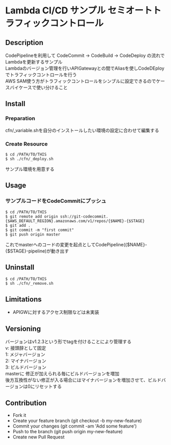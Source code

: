 Lambda CI/CD サンプル セミオートトラフィックコントロール
====

## Description
CodePipelineを利用して CodeCommit → CodeBuild → CodeDeploy の流れでLambdaを更新するサンプル  
Lambdaのバージョン管理を行いAPIGatewayとの間でAliasを使しCodeDEployでトラフィックコントロールを行う  
AWS SAM使う方がトラフィックコントロールをシンブルに設定できるのでケースバイケースで使い分けること  

## Install
### Preparation
cfn/_variable.shを自分のインストールしたい環境の設定に合わせて編集する

### Create Resource
```
$ cd /PATH/TO/THIS
$ sh ./cfn/_deploy.sh
```
サンプル環境を用意する  

## Usage
### サンプルコードをCodeCommitにプッシュ
```
$ cd /PATH/TO/THIS
$ git remote add origin ssh://git-codecommit.{$AWS_DEFAULT_REGION}.amazonaws.com/v1/repos/{$NAME}-{$STAGE}
$ git add .
$ git commit -m "first commit"
$ git push origin master
```
これでmasterへのコードの変更を起点としてCodePipeline({$NAME}-{$STAGE}-pipeline)が動き出す  

## Uninstall
```
$ cd /PATH/TO/THIS
$ sh ./cfn/_remove.sh
```  

## Limitations
- APIGWに対するアクセス制限などは未実装

## Versioning
バージョンはv1.2.3という形でtagを付けることにより管理する  
v: 接頭辞として固定  
1: メジャバージョン  
2: マイナバージョン  
3: ビルドバージョン  
masterに 修正が加えられる毎にビルドバージョンを増加  
後方互換性がない修正が入る場合にはマイナバージョンを増加させて、ビルドバージョンは0にリセットする  

## Contribution
- Fork it
- Create your feature branch (git checkout -b my-new-feature)
- Commit your changes (git commit -am 'Add some feature')
- Push to the branch (git push origin my-new-feature)
- Create new Pull Request
